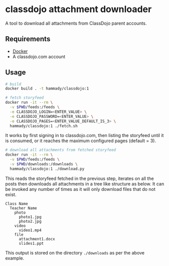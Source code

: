 # classdojo attachment downloader

A tool to download all attachments from ClassDojo parent accounts.

## Requirements

- [Docker](https://docs.docker.com/install/)
- A classdojo.com account

## Usage

```bash
# build
docker build . -t hammady/classdojo:1
```

```bash
# fetch storyfeed
docker run -it --rm \
  -v $PWD/feeds:/feeds \
  -e CLASSDOJO_LOGIN=<ENTER_VALUE> \
  -e CLASSDOJO_PASSWORD=<ENTER_VALUE> \
  -e CLASSDOJO_PAGES=<ENTER_VALUE_DEFAULT_IS_3> \
  hammady/classdojo:1 ./fetch.sh
```

It works by first signing in to classdojo.com, then listing the storyfeed
until it is consumed, or it reaches the maximum configured pages (default = 3).

```bash
# download all attachments from fetched storyfeed
docker run -it --rm \
  -v $PWD/feeds:/feeds \
  -v $PWD/downloads:/downloads \
  hammady/classdojo:1 ./download.py
```

This reads the storyfeed fetched in the previous step, iterates on all the posts
then downloads all attachments in a tree like structure as below. It can be
invoked any number of times as it will only download files that do not exist.

```
Class Name
  Teacher Name
    photo
      photo1.jpg
      photo2.jpg
    video
      video1.mp4
    file
      attachment1.docx
      slides1.ppt
```

This output is stored on the directory `./downloads` as per the above example.
